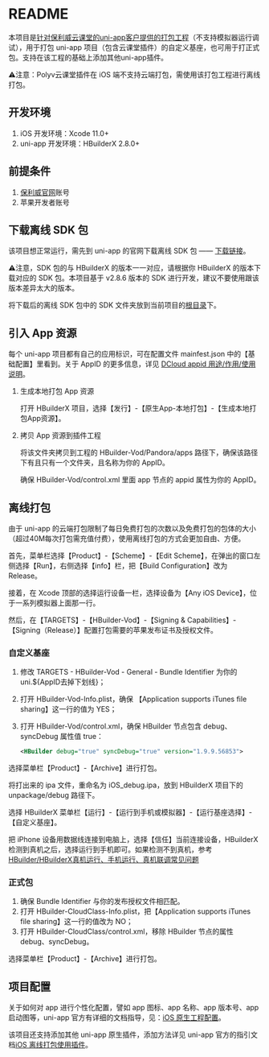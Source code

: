 # README

本项目是<u>针对保利威云课堂的uni-app客户提供的打包工程</u>（不支持模拟器运行调试），用于打包 uni-app 项目（包含云课堂插件）的自定义基座，也可用于打正式包。支持在该工程的基础上添加其他uni-app插件。

⚠️注意：Polyv云课堂插件在 iOS 端不支持云端打包，需使用该打包工程进行离线打包。



## 开发环境

1. iOS 开发环境：Xcode 11.0+
2. uni-app 开发环境：HBuilderX 2.8.0+



## 前提条件

1. [保利威官网](http://www.polyv.net/)账号
2. 苹果开发者账号



## 下载离线 SDK 包

该项目想正常运行，需先到 uni-app 的官网下载离线 SDK 包 —— [下载链接](https://nativesupport.dcloud.net.cn/AppDocs/download/ios)。

⚠️注意，SDK 包的与 HBuilderX 的版本一一对应，请根据你 HBuilderX 的版本下载对应的 SDK 包。本项目基于 v2.8.6 版本的 SDK 进行开发，建议不要使用跟该版本差异太大的版本。 

将下载后的离线 SDK 包中的 SDK 文件夹放到当前项目的<u>根目录</u>下。



## 引入 App 资源

每个 uni-app 项目都有自己的应用标识，可在配置文件 mainfest.json 中的【基础配置】里看到。关于 AppID 的更多信息，详见 [DCloud appid 用途/作用/使用说明](https://ask.dcloud.net.cn/article/35907)。

1. 生成本地打包 App 资源

   打开 HBuilderX 项目，选择【发行】-【原生App-本地打包】-【生成本地打包App资源】。

2. 拷贝 App 资源到插件工程

   将该文件夹拷贝到工程的 HBuilder-Vod/Pandora/apps 路径下，确保该路径下有且只有一个文件夹，且名称为你的 AppID。

   确保 HBuilder-Vod/control.xml 里面 app 节点的 appid 属性为你的 AppID。



## 离线打包

由于 uni-app 的云端打包限制了每日免费打包的次数以及免费打包的包体的大小（超过40M每次打包需充值付费），使用离线打包的方式会更加自由、方便。

首先，菜单栏选择【Product】-【Scheme】-【Edit Scheme】，在弹出的窗口左侧选择【Run】，右侧选择【info】栏，把【Build Configuration】改为 Release。

接着，在 Xcode 顶部的选择运行设备一栏，选择设备为【Any iOS Device】，位于一系列模拟器上面那一行。

然后，在【TARGETS】-【HBuilder-Vod】-【Signing & Capabilities】-【Signing（Release）】配置打包需要的苹果发布证书及授权文件。

### 自定义基座

1. 修改 TARGETS  - HBuilder-Vod - General - Bundle Identifier 为你的 uni.${AppID去掉下划线}；

2. 打开 HBuilder-Vod-Info.plist，确保 【Application supports iTunes file sharing】这一行的值为 YES；

3. 打开 HBuilder-Vod/control.xml，确保 HBuilder 节点包含 debug、syncDebug 属性值 true：

   ```xml
   <HBuilder debug="true" syncDebug="true" version="1.9.9.56853">
   ```

选择菜单栏【Product】-【Archive】进行打包。

将打出来的 ipa 文件，重命名为 iOS_debug.ipa，放到 HBuilderX 项目下的 unpackage/debug 路径下。

选择 HBuilderX 菜单栏【运行】-【运行到手机或模拟器】-【运行基座选择】-【自定义基座】。

把 iPhone 设备用数据线连接到电脑上，选择【信任】当前连接设备，HBuilderX 检测到真机之后，选择运行到手机即可。如果检测不到真机，参考[HBuilder/HBuilderX真机运行、手机运行、真机联调常见问题](https://ask.dcloud.net.cn/article/97)



### 正式包

1. 确保 Bundle Identifier 与你的发布授权文件相匹配。
2. 打开 HBuilder-CloudClass-Info.plist，把【Application supports iTunes file sharing】这一行的值改为 NO；
3. 打开 HBuilder-CloudClass/control.xml，移除 HBuilder 节点的属性 debug、syncDebug。

选择菜单栏【Product】-【Archive】进行打包。



## 项目配置

关于如何对 app 进行个性化配置，譬如 app 图标、app 名称、app 版本号、app 启动图等，uni-app 官方有详细的文档指导，见：[iOS 原生工程配置](https://nativesupport.dcloud.net.cn/AppDocs/usesdk/ios?id=开发环境)。

该项目还支持添加其他 uni-app 原生插件，添加方法详见 uni-app 官方的指引文档[iOS 离线打包使用插件](https://nativesupport.dcloud.net.cn/NativePlugin/offline_package/ios?id=预备环境)。

